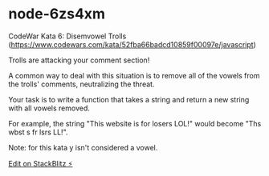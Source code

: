# node-6zs4xm

CodeWar Kata 6: Disemvowel Trolls
(https://www.codewars.com/kata/52fba66badcd10859f00097e/javascript)

Trolls are attacking your comment section!

A common way to deal with this situation is to remove all of the vowels from the trolls' comments, neutralizing the threat.

Your task is to write a function that takes a string and return a new string with all vowels removed.

For example, the string "This website is for losers LOL!" would become "Ths wbst s fr lsrs LL!".

Note: for this kata y isn't considered a vowel.

[Edit on StackBlitz ⚡️](https://stackblitz.com/edit/node-6zs4xm)
